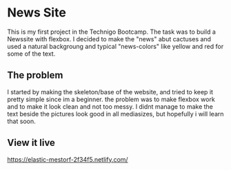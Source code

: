 # News Site

This is my first project in the Technigo Bootcamp. The task was to build a Newssite with flexbox. I decided to make the "news" abut cactuses and used a natural backgroung and typical "news-colors" like yellow and red for some of the text.

## The problem

I started by making the skeleton/base of the website, and tried to keep it pretty simple since im a beginner. the problem was to make flexbox work and to make it look clean and not too messy. I didnt manage to make the text beside the pictures look good in all mediasizes, but hopefully i will learn that soon.

## View it live
https://elastic-mestorf-2f34f5.netlify.com/
